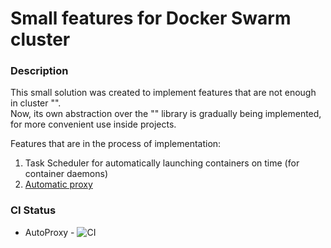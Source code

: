 # Small features for Docker Swarm cluster   
### Description
This small solution was created to implement features that are not enough in cluster "".   
Now, its own abstraction over the "" library is gradually being implemented, for more convenient use inside projects.   

Features that are in the process of implementation:   
1. Task Scheduler for automatically launching containers on time (for container daemons)
1. [Automatic proxy](https://github.com/AMEST/SwarmFeatures/blob/master/SwarmFeatures.SwarmAutoProxy/README.md)


### CI Status

* AutoProxy - ![CI](https://github.com/AMEST/SwarmFeatures/workflows/CI/badge.svg)